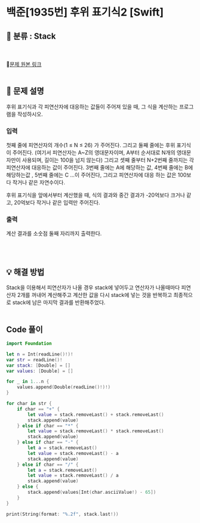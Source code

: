 # 백준[1935번] 후위 표기식2 [Swift]

## 🔎 분류 : Stack
<br><br>
🔗[문제 원본 링크](https://www.acmicpc.net/problem/1935)
<br><br>
## 📝 문제 설명
후위 표기식과 각 피연산자에 대응하는 값들이 주어져 있을 때, 그 식을 계산하는 프로그램을 작성하시오.

### 입력
첫째 줄에 피연산자의 개수(1 ≤ N ≤ 26) 가 주어진다. 그리고 둘째 줄에는 후위 표기식이 주어진다. (여기서 피연산자는 A~Z의 영대문자이며, A부터 순서대로 N개의 영대문자만이 사용되며, 길이는 100을 넘지 않는다) 그리고 셋째 줄부터 N+2번째 줄까지는 각 피연산자에 대응하는 값이 주어진다. 3번째 줄에는 A에 해당하는 값, 4번째 줄에는 B에 해당하는값 , 5번째 줄에는 C ...이 주어진다, 그리고 피연산자에 대응 하는 값은 100보다 작거나 같은 자연수이다.

후위 표기식을 앞에서부터 계산했을 때, 식의 결과와 중간 결과가 -20억보다 크거나 같고, 20억보다 작거나 같은 입력만 주어진다.

### 출력
계산 결과를 소숫점 둘째 자리까지 출력한다.

<br><br>
## 💡 해결 방법
Stack을 이용해서 피연산자가 나올 경우 stack에 넣어두고 연산자가 나올때마다 피연산자 2개를 꺼내어 계산해주고 계산한 값을 다시 stack에 넣는 것을 반복하고 최종적으로 stack에 남은 마지막 결과를 반환해주었다.
<br><br>

## Code 풀이
```Swift
import Foundation

let n = Int(readLine()!)!
var str = readLine()!
var stack: [Double] = []
var values: [Double] = []

for _ in 1...n {
    values.append(Double(readLine()!)!)
}

for char in str {
    if char == "+" {
        let value = stack.removeLast() + stack.removeLast()
        stack.append(value)
    } else if char == "*" {
        let value = stack.removeLast() * stack.removeLast()
        stack.append(value)
    } else if char == "-" {
        let a = stack.removeLast()
        let value = stack.removeLast() - a
        stack.append(value)
    } else if char == "/" {
        let a = stack.removeLast()
        let value = stack.removeLast() / a
        stack.append(value)
    } else {
        stack.append(values[Int(char.asciiValue!) - 65])
    }
}

print(String(format: "%.2f", stack.last!))

```

